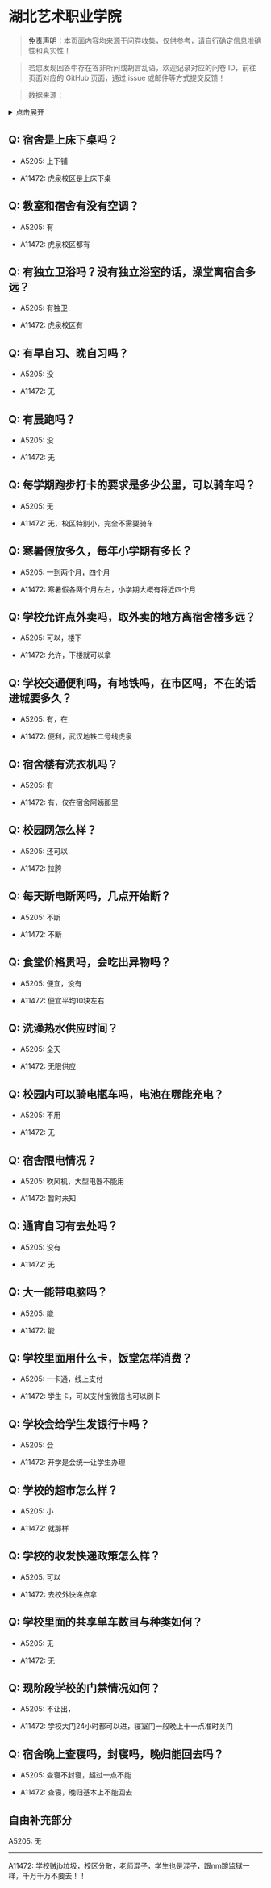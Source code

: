 # 湖北艺术职业学院

> [免责声明](https://colleges.chat/#_3)：本页面内容均来源于问卷收集，仅供参考，请自行确定信息准确性和真实性！

> 若您发现回答中存在答非所问或胡言乱语，欢迎记录对应的问卷 ID，前往页面对应的 GitHub 页面，通过 issue 或邮件等方式提交反馈！

> 数据来源：

<details><summary>点击展开</summary>
<ul>
<li>A5205: 匿名 (2022 年 06 月)</li>
<li>A11472: 匿名 (2022 年 06 月)</li>
</ul>
</details>

## Q: 宿舍是上床下桌吗？

- A5205: 上下铺

- A11472: 虎泉校区是上床下桌

## Q: 教室和宿舍有没有空调？

- A5205: 有

- A11472: 虎泉校区都有

## Q: 有独立卫浴吗？没有独立浴室的话，澡堂离宿舍多远？

- A5205: 有独卫

- A11472: 虎泉校区有

## Q: 有早自习、晚自习吗？

- A5205: 没

- A11472: 无

## Q: 有晨跑吗？

- A5205: 没

- A11472: 无

## Q: 每学期跑步打卡的要求是多少公里，可以骑车吗？

- A5205: 无

- A11472: 无，校区特别小，完全不需要骑车

## Q: 寒暑假放多久，每年小学期有多长？

- A5205: 一到两个月，四个月

- A11472: 寒暑假各两个月左右，小学期大概有将近四个月

## Q: 学校允许点外卖吗，取外卖的地方离宿舍楼多远？

- A5205: 可以，楼下

- A11472: 允许，下楼就可以拿

## Q: 学校交通便利吗，有地铁吗，在市区吗，不在的话进城要多久？

- A5205: 有，在

- A11472: 便利，武汉地铁二号线虎泉

## Q: 宿舍楼有洗衣机吗？

- A5205: 有

- A11472: 有，仅在宿舍阿姨那里

## Q: 校园网怎么样？

- A5205: 还可以

- A11472: 拉胯

## Q: 每天断电断网吗，几点开始断？

- A5205: 不断

- A11472: 不断

## Q: 食堂价格贵吗，会吃出异物吗？

- A5205: 便宜，没有

- A11472: 便宜平均10块左右

## Q: 洗澡热水供应时间？

- A5205: 全天

- A11472: 无限供应

## Q: 校园内可以骑电瓶车吗，电池在哪能充电？

- A5205: 不用

- A11472: 无

## Q: 宿舍限电情况？

- A5205: 吹风机，大型电器不能用

- A11472: 暂时未知

## Q: 通宵自习有去处吗？

- A5205: 没有

- A11472: 无

## Q: 大一能带电脑吗？

- A5205: 能

- A11472: 能

## Q: 学校里面用什么卡，饭堂怎样消费？

- A5205: 一卡通，线上支付

- A11472: 学生卡，可以支付宝微信也可以刷卡

## Q: 学校会给学生发银行卡吗？

- A5205: 会

- A11472: 开学是会统一让学生办理

## Q: 学校的超市怎么样？

- A5205: 小

- A11472: 就那样

## Q: 学校的收发快递政策怎么样？

- A5205: 可以

- A11472: 去校外快递点拿

## Q: 学校里面的共享单车数目与种类如何？

- A5205: 无

- A11472: 无

## Q: 现阶段学校的门禁情况如何？

- A5205: 不让出，

- A11472: 学校大门24小时都可以进，寝室门一般晚上十一点准时关门

## Q: 宿舍晚上查寝吗，封寝吗，晚归能回去吗？

- A5205: 查寝不封寝，超过一点不能

- A11472: 查寝，晚归基本上不能回去

## 自由补充部分

A5205: 无

***

A11472: 学校贼jb垃圾，校区分散，老师混子，学生也是混子，跟nm蹲监狱一样，千万千万不要去！！